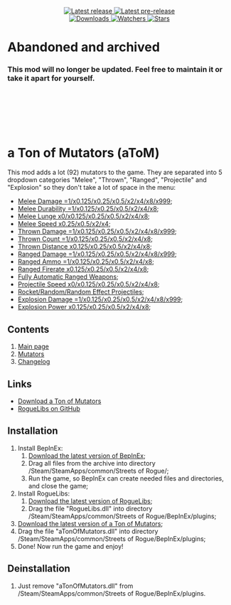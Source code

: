 <div align="center">
  <p>
    <a href="https://github.com/SugarBarrel/aToM/releases/latest">
      <img src="https://img.shields.io/github/v/release/SugarBarrel/aToM?label=Latest%20release&style=for-the-badge&logo=github" alt="Latest release"/>
    </a>
    <a href="https://github.com/SugarBarrel/aToM/releases">
      <img src="https://img.shields.io/github/v/release/SugarBarrel/aToM?include_prereleases&label=Latest%20pre-release&style=for-the-badge&logo=github" alt="Latest pre-release"/>
    </a>
    <br/>
    <a href="https://github.com/SugarBarrel/aToM/releases">
      <img src="https://img.shields.io/github/downloads/SugarBarrel/aToM/total?label=Downloads&style=for-the-badge" alt="Downloads"/>
    </a>
    <a href="https://github.com/SugarBarrel/aToM/subscription">
      <img src="https://img.shields.io/github/watchers/SugarBarrel/aToM?color=green&label=Watchers&style=for-the-badge" alt="Watchers"/>
    </a>
    <a href="https://github.com/SugarBarrel/aToM/stargazers">
      <img src="https://img.shields.io/github/stars/SugarBarrel/aToM?color=green&label=Stars&style=for-the-badge" alt="Stars"/>
    </a>
  </p>
</div>

# Abandoned and archived

### This mod will no longer be updated. Feel free to maintain it or take it apart for yourself.

<br/>
<br/>
<br/>
<br/>
<br/>

# a Ton of Mutators (aToM) #
This mod adds a lot (92) mutators to the game. They are separated into 5 dropdown categories "Melee", "Thrown", "Ranged", "Projectile" and "Explosion" so they don't take a lot of space in the menu:
- [Melee Damage =1/x0.125/x0.25/x0.5/x2/x4/x8/x999](https://github.com/SugarBarrel/aToM/blob/master/Mutators.md#melee-damage);
- [Melee Durability =1/x0.125/x0.25/x0.5/x2/x4/x8](https://github.com/SugarBarrel/aToM/blob/master/Mutators.md#melee-durability);
- [Melee Lunge x0/x0.125/x0.25/x0.5/x2/x4/x8](https://github.com/SugarBarrel/aToM/blob/master/Mutators.md#melee-lunge);
- [Melee Speed x0.25/x0.5/x2/x4](https://github.com/SugarBarrel/aToM/blob/master/Mutators.md#melee-speed);
- [Thrown Damage =1/x0.125/x0.25/x0.5/x2/x4/x8/x999](https://github.com/SugarBarrel/aToM/blob/master/Mutators.md#thrown-damage);
- [Thrown Count =1/x0.125/x0.25/x0.5/x2/x4/x8](https://github.com/SugarBarrel/aToM/blob/master/Mutators.md#thrown-count);
- [Thrown Distance x0.125/x0.25/x0.5/x2/x4/x8](https://github.com/SugarBarrel/aToM/blob/master/Mutators.md#thrown-distance);
- [Ranged Damage =1/x0.125/x0.25/x0.5/x2/x4/x8/x999](https://github.com/SugarBarrel/aToM/blob/master/Mutators.md#ranged-damage);
- [Ranged Ammo =1/x0.125/x0.25/x0.5/x2/x4/x8](https://github.com/SugarBarrel/aToM/blob/master/Mutators.md#ranged-ammo);
- [Ranged Firerate x0.125/x0.25/x0.5/x2/x4/x8](https://github.com/SugarBarrel/aToM/blob/master/Mutators.md#ranged-firerate);
- [Fully Automatic Ranged Weapons](https://github.com/SugarBarrel/aToM/blob/master/Mutators.md#fully-automatic-ranged-weapons);
- [Projectile Speed x0/x0.125/x0.25/x0.5/x2/x4/x8](https://github.com/SugarBarrel/aToM/blob/master/Mutators.md#projectile-speed);
- [Rocket/Random/Random Effect Projectiles](https://github.com/SugarBarrel/aToM/blob/master/Mutators.md#projectile-types);
- [Explosion Damage =1/x0.125/x0.25/x0.5/x2/x4/x8/x999](https://github.com/SugarBarrel/aToM/blob/master/Mutators.md#explosion-damage);
- [Explosion Power x0.125/x0.25/x0.5/x2/x4/x8](https://github.com/SugarBarrel/aToM/blob/master/Mutators.md#explosion-power);

## Contents ##

1. [Main page](https://github.com/SugarBarrel/aToM)
2. [Mutators](https://github.com/SugarBarrel/aToM/blob/master/Mutators.md)
3. [Changelog](https://github.com/SugarBarrel/aToM/blob/master/Changelog.md)

## Links ##
*  [Download a Ton of Mutators](https://github.com/SugarBarrel/aToM/releases)
*  [RogueLibs on GitHub](https://github.com/SugarBarrel/RogueLibs)

## Installation ##
1.  Install BepInEx:
    1.  [Download the latest version of BepInEx](https://github.com/BepInEx/BepInEx/releases/latest);
    2.  Drag all files from the archive into directory /Steam/SteamApps/common/Streets of Rogue/;
    3.  Run the game, so BepInEx can create needed files and directories, and close the game;
2.  Install RogueLibs:
    1.  [Download the latest version of RogueLibs](https://github.com/SugarBarrel/RogueLibs/releases/latest);
    2.  Drag the file "RogueLibs.dll" into directory /Steam/SteamApps/common/Streets of Rogue/BepInEx/plugins;
3.  [Download the latest version of a Ton of Mutators](https://github.com/SugarBarrel/aToM/releases/latest);
4.  Drag the file "aTonOfMutators.dll" into directory /Steam/SteamApps/common/Streets of Rogue/BepInEx/plugins;
5.  Done! Now run the game and enjoy!

## Deinstallation ##
1.  Just remove "aTonOfMutators.dll" from /Steam/SteamApps/common/Streets of Rogue/BepInEx/plugins.
